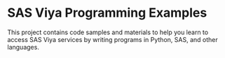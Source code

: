 # SAS Viya Programming Examples

This project contains code samples and materials to help you learn to access 
SAS Viya services by writing programs in Python, SAS, and other languages.
